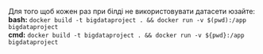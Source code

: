 Для того щоб кожен раз при білді не використовувати датасети юзайте:\
**bash:** `docker build -t bigdataproject . && docker run -v $(pwd):/app bigdataproject`\
**cmd:** `docker build -t bigdataproject . && docker run -v ${pwd}:/app bigdataproject`